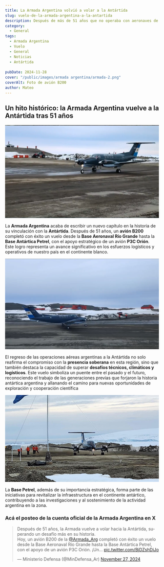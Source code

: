 ```yaml
---
title: La Armada Argentina volvió a volar a la Antártida
slug: vuelo-de-la-armada-argentina-a-la-antartida
description: Después de más de 51 años que no operaba con aeronaves de ala fija desde la Antártida.
category:
  - General
tags:
  - Armada Argentina
  - Vuelo
  - General
  - Noticias
  - Antártida

pubDate: 2024-11-28
cover: "/public/images/armada argentina/armada-2.png"
coverAlt: Foto de avión B200
author: Mateo
---
```


## Un hito histórico: la Armada Argentina vuelve a la Antártida tras 51 años

<img src="/public/images/armada argentina/armada3.png" alt="">

La **Armada Argentina** acaba de escribir un nuevo capítulo en la historia de su vinculación con la **Antártida**. Después de 51 años, un **avión B200** completó con éxito un vuelo desde la **Base Aeronaval Río Grande** hasta la **Base Antártica Petrel**, con el apoyo estratégico de un avión **P3C Orión**. Este logro representa un avance significativo en los esfuerzos logísticos y operativos de nuestro país en el continente blanco.

<img src="/public/images/armada argentina/armada4.png" alt="">

El regreso de las operaciones aéreas argentinas a la Antártida no solo reafirma el compromiso con la **presencia soberana** en esta región, sino que también destaca la capacidad de superar **desafíos técnicos, climáticos y logísticos**. Este vuelo simboliza un puente entre el pasado y el futuro, reconociendo el trabajo de las generaciones previas que forjaron la historia antártica argentina y allanando el camino para nuevas oportunidades de exploración y cooperación científica

<img src="/public/images/armada argentina/armada-antartida.jpg" alt="">

La **Base Petrel**, además de su importancia estratégica, forma parte de las iniciativas para revitalizar la infraestructura en el continente antártico, contribuyendo a las investigaciones y al sostenimiento de la actividad argentina en la zona.

### Acá el posteo de la cuenta oficial de la Armada Argentina en X

<blockquote class="twitter-tweet"><p lang="es" dir="ltr" >Después de 51 años, la Armada vuelve a volar hacia la Antártida, superando un desafío más en su historia. <br>Hoy, un avión B200 de la <a href="https://twitter.com/Armada_Arg?ref_src=twsrc%5Etfw" target="_blank">@Armada_Arg</a> completó con éxito un vuelo desde la Base Aeronaval Río Grande hasta la Base Antártica Petrel, con el apoyo de un avión P3C Orión. ¡Un… <a href="https://t.co/BjDZshDiJo">pic.twitter.com/BjDZshDiJo</a></p>&mdash; Ministerio Defensa (@MinDefensa_Ar) <a href="https://twitter.com/MinDefensa_Ar/status/1861826412509860026?ref_src=twsrc%5Etfw">November 27, 2024</a></blockquote> <script async src="https://platform.twitter.com/widgets.js" charset="utf-8"></script>

